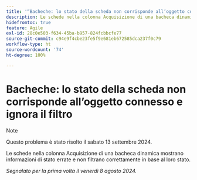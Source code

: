 ```yaml
---
title: '“Bacheche: lo stato della scheda non corrisponde all’oggetto connesso e ignora il filtro”'
description: Le schede nella colonna Acquisizione di una bacheca dinamica mostrano informazioni di stato errate e non filtrano correttamente in base al loro stato.
hidefromtoc: true
feature: Agile
exl-id: 28c0e503-f634-45ba-b957-824fcbbcfe77
source-git-commit: c94e9f4cbe23fe5f9e681eb672585dca237f0c79
workflow-type: ht
source-wordcount: '74'
ht-degree: 100%

---
```


# Bacheche: lo stato della scheda non corrisponde all’oggetto connesso e ignora il filtro

>[!NOTE]
>
>Questo problema è stato risolto il sabato 13 settembre 2024.

Le schede nella colonna Acquisizione di una bacheca dinamica mostrano informazioni di stato errate e non filtrano correttamente in base al loro stato.

_Segnalato per la prima volta il venerdì 8 agosto 2024._
